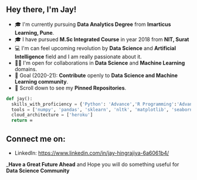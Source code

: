 ## Hey there, I'm Jay!

- 🎓 I'm currently pursuing **Data Analytics Degree** from **Imarticus Learning, Pune**.
- 🎓 I have pursued **M.Sc Integrated Course** in year 2018 from **NIT, Surat**
- 💻 I'm can feel upcoming revolution by **Data Science** and **Artificial Intelligence** field and I am really passionate about it.  
- 🤝🏻 I'm open for collaborations in **Data Science** and **Machine Learning** domains.
- 🎯 Goal (2020-21): **Contribute** openly to **Data Science and Machine Learning community**.
- 📌 Scroll down to see my **Pinned Repositories**.
```python
def jay():
  skills_with_proficiency = {'Python': 'Advance','R Programming':'Advanced', 'SQL': 'Intermidiate', 'HTML & CSS': 'Beginner'}
  tools = ['numpy', 'pandas', 'sklearn', 'nltk', 'matplotlib', 'seaborn', 'keras', 'flask', 'tableau', 'Powe Bi']
  cloud_architecture = ['heroku']
  return ∞
```

## Connect me on:
- LinkedIn: https://www.linkedin.com/in/jay-hingrajiya-6a6061b4/

_**Have a Great Future Ahead** and Hope you will do something useful for **Data Science Community**
